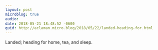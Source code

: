 ```yaml
---
layout: post
microblog: true
audio: 
date: 2018-05-21 18:48:52 -0600
guid: http://aclaman.micro.blog/2018/05/22/landed-heading-for.html
---
```

Landed; heading for home, tea, and sleep.

